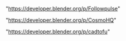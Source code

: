 "https://developer.blender.org/p/Followpulse"

"https://developer.blender.org/p/CosmoHQ"

"https://developer.blender.org/p/cadtofu"

 
 
